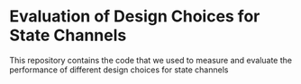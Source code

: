 # Evaluation of Design Choices for State Channels

This repository contains the code that we used to measure and evaluate the performance of different design choices for state channels
